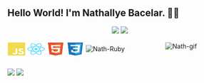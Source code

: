 ## Hello World! I'm Nathallye Bacelar. 👋😊

<div align="center">
  <a href="https://github.com/nathallye"></a>
  <img height="180em" src="https://github-readme-stats.vercel.app/api?username=nathallyet&show_icons=true&theme=dracula&include_all_commits=true&count_private=true" />
  <img height="180em" src="https://github-readme-stats.vercel.app/api/top-langs/?username=nathallyet&layout=compact&langs_count=7&theme=dracula" />
</div>
  
<div><br>
  <img align="center" alt="Nath-Js" height="30" width="40" src="https://raw.githubusercontent.com/devicons/devicon/master/icons/javascript/javascript-plain.svg">
  <img align="center" alt="Nath-React" height="30" width="40" src="https://raw.githubusercontent.com/devicons/devicon/master/icons/react/react-original.svg">
  <img align="center" alt="Nath-HTML" height="30" width="40" src="https://raw.githubusercontent.com/devicons/devicon/master/icons/html5/html5-original.svg">
  <img align="center" alt="Nath-CSS" height="30" width="40" src="https://raw.githubusercontent.com/devicons/devicon/master/icons/css3/css3-original.svg">
  <img align="center" alt="Nath-Ruby" height="30" width="40" src="https://cdn.jsdelivr.net/gh/devicons/devicon/icons/ruby/ruby-plain.svg">
  <img align="right" alt="Nath-gif" height="150" width="150" src="https://i.picasion.com/pic92/f093a2ca67deb94984b95394a51c32dd.gif">
</div>
  
##
  
<div> 
  <a href="https://www.linkedin.com/in/nathallye-bacelar" target="_blank"><img src="https://img.shields.io/badge/-LinkedIn-%230077B5?style=for-the-badge&logo=linkedin&logoColor=white" target="_blank"></a> 
  <a href = "mailto:nathallye.bacelar@gmail.com"><img src="https://img.shields.io/badge/-Gmail-%23333?style=for-the-badge&logo=gmail&logoColor=white" target="_blank"></a>
</div>
